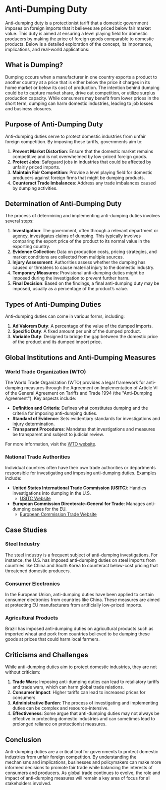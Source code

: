 # Anti-Dumping Duty

Anti-dumping duty is a protectionist tariff that a domestic government imposes on foreign imports that it believes are priced below fair market value. This duty is aimed at ensuring a level playing field for domestic producers by making the price of foreign goods comparable to domestic products. Below is a detailed exploration of the concept, its importance, implications, and real-world applications:

## What is Dumping?

Dumping occurs when a manufacturer in one country exports a product to another country at a price that is either below the price it charges in its home market or below its cost of production. The intention behind dumping could be to capture market share, drive out competition, or utilize surplus production capacity. While consumers may benefit from lower prices in the short term, dumping can harm domestic industries, leading to job losses and business closures.

## Purpose of Anti-Dumping Duty

Anti-dumping duties serve to protect domestic industries from unfair foreign competition. By imposing these tariffs, governments aim to:

1. **Prevent Market Distortion**: Ensure that the domestic market remains competitive and is not overwhelmed by low-priced foreign goods.
2. **Protect Jobs**: Safeguard jobs in industries that could be affected by unfairly priced imports.
3. **Maintain Fair Competition**: Provide a level playing field for domestic producers against foreign firms that might be dumping products.
4. **Counteract Trade Imbalances**: Address any trade imbalances caused by dumping activities.

## Determination of Anti-Dumping Duty

The process of determining and implementing anti-dumping duties involves several steps:

1. **Investigation**: The government, often through a relevant department or agency, investigates claims of dumping. This typically involves comparing the export price of the product to its normal value in the exporting country.
2. **Evidence Collection**: Data on production costs, pricing strategies, and market conditions are collected from multiple sources.
3. **Injury Assessment**: Authorities assess whether the dumping has caused or threatens to cause material injury to the domestic industry.
4. **Temporary Measures**: Provisional anti-dumping duties might be imposed during the investigation to prevent further harm.
5. **Final Decision**: Based on the findings, a final anti-dumping duty may be imposed, usually as a percentage of the product’s value.

## Types of Anti-Dumping Duties

Anti-dumping duties can come in various forms, including:

1. **Ad Valorem Duty**: A percentage of the value of the dumped imports.
2. **Specific Duty**: A fixed amount per unit of the dumped product.
3. **Variable Duty**: Designed to bridge the gap between the domestic price of the product and its dumped import price.

## Global Institutions and Anti-Dumping Measures

### World Trade Organization (WTO)

The World Trade Organization (WTO) provides a legal framework for anti-dumping measures through the Agreement on Implementation of Article VI of the General Agreement on Tariffs and Trade 1994 (the "Anti-Dumping Agreement"). Key aspects include:

- **Definition and Criteria**: Defines what constitutes dumping and the criteria for imposing anti-dumping duties.
- **Standard of Evidence**: Sets evidentiary standards for investigations and injury determination.
- **Transparent Procedures**: Mandates that investigations and measures be transparent and subject to judicial review.

For more information, visit the [WTO website](https://www.wto.org/).

### National Trade Authorities

Individual countries often have their own trade authorities or departments responsible for investigating and imposing anti-dumping duties. Examples include:

- **United States International Trade Commission (USITC)**: Handles investigations into dumping in the U.S.
  - [USITC Website](https://www.usitc.gov)
- **European Commission Directorate-General for Trade**: Manages anti-dumping cases for the EU.
  - [European Commission Trade Website](https://ec.europa.eu/trade/)

## Case Studies

### Steel Industry

The steel industry is a frequent subject of anti-dumping investigations. For instance, the U.S. has imposed anti-dumping duties on steel imports from countries like China and South Korea to counteract below-cost pricing that threatened domestic producers.

### Consumer Electronics

In the European Union, anti-dumping duties have been applied to certain consumer electronics from countries like China. These measures are aimed at protecting EU manufacturers from artificially low-priced imports.

### Agricultural Products

Brazil has imposed anti-dumping duties on agricultural products such as imported wheat and pork from countries believed to be dumping these goods at prices that could harm local farmers.

## Criticisms and Challenges

While anti-dumping duties aim to protect domestic industries, they are not without criticism:

1. **Trade Wars**: Imposing anti-dumping duties can lead to retaliatory tariffs and trade wars, which can harm global trade relations.
2. **Consumer Impact**: Higher tariffs can lead to increased prices for consumers.
3. **Administrative Burden**: The process of investigating and implementing duties can be complex and resource-intensive.
4. **Effectiveness**: Some argue that anti-dumping duties may not always be effective in protecting domestic industries and can sometimes lead to prolonged reliance on protectionist measures.

## Conclusion

Anti-dumping duties are a critical tool for governments to protect domestic industries from unfair foreign competition. By understanding the mechanisms and implications, businesses and policymakers can make more informed decisions to promote fair trade while balancing the interests of consumers and producers. As global trade continues to evolve, the role and impact of anti-dumping measures will remain a key area of focus for all stakeholders involved.